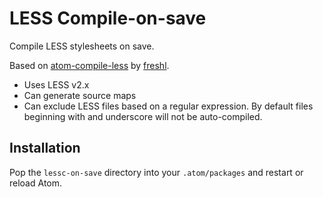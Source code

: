 # LESS Compile-on-save

Compile LESS stylesheets on save.

Based on [atom-compile-less](https://atom.io/packages/atom-compile-less) by
[freshl](https://atom.io/users/freshl).

- Uses LESS v2.x
- Can generate source maps
- Can exclude LESS files based on a regular expression. By default files beginning
    with and underscore will not be auto-compiled.

## Installation

Pop the `lessc-on-save` directory into your `.atom/packages` and restart or reload Atom.
